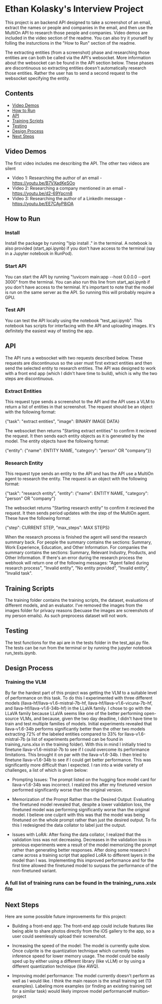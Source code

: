 # Ethan Kolasky's Interview Project

This project is an backend API designed to take a screenshot of an email, extract the names or people and companies in the email, and then use the MultiOn API to research those people and companies. Video demos are included in the video section of the readme. You can also try it yourself by folling the insturctions in the "How to Run" section of the readme.

The extracting entities (from a screenshot) phase and researching those entities are can both be called via the API's websocket. More information about the websocket can be found in the API section below. These phases are discontinuous so extracting entities doesn't automatically research those entities. Rather the user has to send a second request to the websocket specifying the entity.

## Contents
- [Video Demos](#how-to-run)
- [How to Run](#how-to-run)
- [API](#api)
- [Training Scripts](#training-scripts)
- [Testing](#testing)
- [Design Process](#design-process)
- [Next Steps](#next-steps)

## Video Demos

The first video includes me describing the API. The other two videos are silent

- Video 1: Researching the author of an email - https://youtu.be/B7VXadKeSOo
- Video 2: Researching a company mentioned in an email - https://youtu.be/d2-69Ypcrn8
- Video 3: Researching the author of a LinkedIn message - https://youtu.be/EE7CAyP8iOA

## How to Run

### Install
Install the package by running "!pip install ." in the terminal. A notebook is also provided (start_api.ipynb) if you don't have access to the terminal (say in a Jupyter notebook in RunPod).

### Start API
You can start the API by running "!uvicorn main:app --host 0.0.0.0 --port 3000" from the terminal. You can also run this line from start_api.ipynb if you don't have access to the terminal. It's important to note that the model is run on the same server as the API. So running this will probably require a GPU.

### Test API
You can test the API locally using the notebook "test_api.ipynb". This notebook has scripts for interfacing with the API and uploading images. It's definitely the easiest way of testing the app.

## API

The API runs a websocket with two requests described below. These requests are discontinuous so the user must first extract entities and then send the selected entity to research entities. The API was designed to work with a front end app (which I didn't have time to build), which is why the two steps are discontinuous.

### Extract Entities
This request type sends a screenshot to the API and the API uses a VLM to return a list of entities in that screenshot. The request should be an object with the following format:

{"task": "extract entities", "image": BINARY IMAGE DATA}

The websocket then returns "Starting extract entities" to confirm it recieved the request. It then sends each entity objects as it is generated by the model. The entity objects have the following format:

{"entity": {"name": ENTITY NAME, "category": "person" OR "company"}}

### Research Entity
This request type sends an entity to the API and has the API use a MultiOn agent to research the entity. The request is an object with the following format:

{"task": "research entity", "entity": {"name": ENTITY NAME, "category": "person" OR "company"}

The websocket returns "Starting research entity" to confirm it recieved the request. It then sends period updates with the step of the MultiOn agent. These have the following format:

{"step": CURRENT STEP, "max_steps": MAX STEPS}

When the research process is finished the agent will send the research summary back. For people the summary contains the sections: Summary, Work Experience, Education, and Other Information. For companies the summary contains the sections: Summary, Relevant Industry, Products, and Other Information. If there's an error during the research process the webhook will return one of the following messages: "Agent failed during research process", "Invalid entity", "No entity provided", "Invalid entity", "Invalid task".

## Training Scripts

The training folder contains the training scripts, the dataset, evaluations of different models, and an evaluator. I've removed the images from the images folder for privacy reasons (becuase the images are screenshots of my person emails). As such preprocess dataset will not work.

## Testing

The test functions for the api are in the tests folder in the test_api.py file. The tests can be run from the terminal or by running the jupyter notebook run_tests.ipynb.

## Design Process

### Training the VLM
By far the hardest part of this project was getting the VLM to a suitable level of performance on this task. To do this I experimented with three different models (llava-hf/llava-v1.6-mistral-7b-hf, llava-hf/llava-v1.6-vicuna-7b-hf, and llava-hf/llava-v1.6-34b-hf) in the LLaVA family. I chose to go with the LLaVA family because LLaVA seems like one of the better performing open-source VLMs, and because, given the two day deadline, I didn't have time to train and test multiple families of models. Initial experiments revealed that llava-v1.6-34b performs significantly better than the other two models extracting 72% of the labeled entities compared to 33% for llava-v1.6-mistral-7b (a list of experiments performed can be found in training_runs.xlsx in the training folder). With this in mind I initially tried to finetune llava-v1.6-mistral-7b to see if I could overcome its performance limitations. This brought it on par with the llava-v1.6-34b.
I then tried to finetune llava-v1.6-34b to see if I could get better performance. This was significantly more difficult than I expected. I ran into a wide variety of challenges, a list of which is given below:

- Prompting Issues: The prompt listed on the hugging face model card for llava-v1.6-34b was incorrect. I realized this after my finetuned version performed significantly worse than the original version.

- Memorization of the Prompt Rather than the Desired Output: Evaluating the finetuned model revealed that, despite a lower validation loss, the finetuned model was performing significantly worse than the original model. I believe one culprit with this was that the model was being finetuned on the whole prompt rather than just the desired output. To fix this I redesigned the data collator to label just the output.

- Issues with LoRA: After fixing the data collator, I realized that the validation loss was not decreasing. Decreases in the validation loss in previous experiments were a result of the model memorizing the prompt rather than generating better responses. After doing some research I came across a training script that applied LoRA to different layers in the model than I was. Implementing this improved performance and for the first time allowed the finetuned model to surpass the performance of the non-finetuned variant.

### A full list of training runs can be found in the training_runs.xslx file

## Next Steps

Here are some possible future improvements for this project:

- Building a front-end app: The front-end app could include features like being able to share photos directly from the iOS gallery to the app, so a user could seemlessly upload their screenshot.

- Increasing the speed of the model: The model is currently quite slow. Once culprite is the quantization technique which currently trades inference speed for lower memory usage. The model could be easily sped up by either using a different library (like vLLM) or by using a different quantization technique (like AWQ).

- Improving model performance: The model currently doesn't perform as well as I would like. I think the main reason is the small training set (13 examples). Labeling more examples (or finding an existing training set for a similar task) would likely improve model performance#   m u l t i o n - p r o j e c t  
 